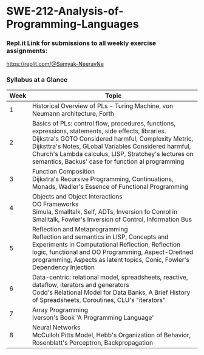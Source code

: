# SWE-212-Analysis-of-Programming-Languages
### Repl.it Link for submissions to all weekly exercise assignments:
https://replit.com/@Samyak-NeeravNe

### Syllabus at a Glance
|Week|Topic|
|---|---|
|1|Historical Overview of PLs - Turing Machine, von Neumann architecture, Forth   |
| 2  |Basics of PLs: control flow, procedures, functions, expressions, statements, side effects, libraries. <br> Dijkstra's GOTO Considered harmful, Complexity Metric, Dijksttra's Notes, GLobal Variables Considered harmful, Church's Lambda calculus, LISP, Stratchey's lectures on semantics, Backus' case for function al programming|
| 3  | Function Composition <br> Dijkstra's Recursive Programming, Continuations, Monads, Wadler's Essence of Functional Programming|
| 4  | Objects and Object Interactions <br> OO Frameworks <br> Simula, Smalltalk, Self, ADTs, Inversion fo Conrol in Smalltalk, Fowler's Inversion of Control, Information Bus|
| 5  | Reflection and Metaprogramming <br> Reflection and semantics in LISP, Concepts and Experiments in Computational Reflection, Reflection logic, functional and OO Programming, Aspect-Oreitned programming, Aspects as latent topics, Conic, Fowler's Dependency Injection  |
| 6  | Data-centric: relational model, spreadsheets, reactive, dataflow, iterators and generators <br> Codd's Relational Model for Data Banks, A Brief History of Spreadsheets, Coroutines, CLU's "iterators"  |
| 7  | Array Programming <br> Iverson's Book 'A Programming Language'  |
| 8  | Neural Networks <br> McCulloh Pitts Model, Hebb's Organization of Behavior, Rosenblatt's Perceptron, Backpropagation  |


